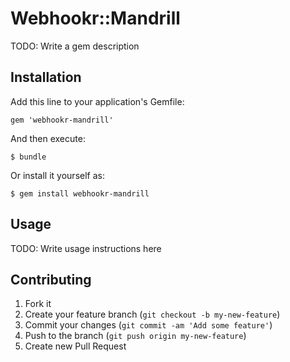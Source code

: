 # Webhookr::Mandrill

TODO: Write a gem description

## Installation

Add this line to your application's Gemfile:

    gem 'webhookr-mandrill'

And then execute:

    $ bundle

Or install it yourself as:

    $ gem install webhookr-mandrill

## Usage

TODO: Write usage instructions here

## Contributing

1. Fork it
2. Create your feature branch (`git checkout -b my-new-feature`)
3. Commit your changes (`git commit -am 'Add some feature'`)
4. Push to the branch (`git push origin my-new-feature`)
5. Create new Pull Request
